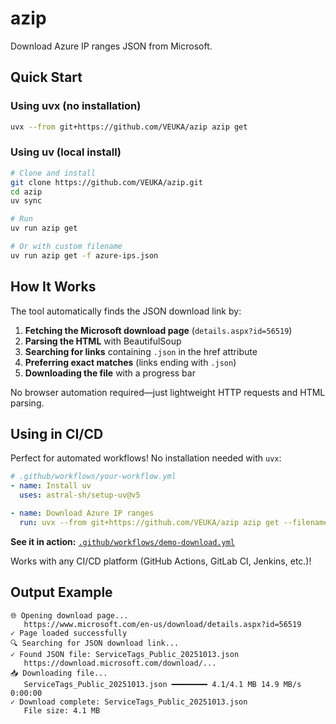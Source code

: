 # azip

Download Azure IP ranges JSON from Microsoft.

## Quick Start

### Using uvx (no installation)

```bash
uvx --from git+https://github.com/VEUKA/azip azip get
```

### Using uv (local install)

```bash
# Clone and install
git clone https://github.com/VEUKA/azip.git
cd azip
uv sync

# Run
uv run azip get

# Or with custom filename
uv run azip get -f azure-ips.json
```

## How It Works

The tool automatically finds the JSON download link by:

1. **Fetching the Microsoft download page** (`details.aspx?id=56519`)
2. **Parsing the HTML** with BeautifulSoup
3. **Searching for links** containing `.json` in the href attribute
4. **Preferring exact matches** (links ending with `.json`)
5. **Downloading the file** with a progress bar

No browser automation required—just lightweight HTTP requests and HTML parsing.

## Using in CI/CD

Perfect for automated workflows! No installation needed with `uvx`:

```yaml
# .github/workflows/your-workflow.yml
- name: Install uv
  uses: astral-sh/setup-uv@v5

- name: Download Azure IP ranges
  run: uvx --from git+https://github.com/VEUKA/azip azip get --filename azure-ips.json
```

**See it in action:** [`.github/workflows/demo-download.yml`](.github/workflows/demo-download.yml)

Works with any CI/CD platform (GitHub Actions, GitLab CI, Jenkins, etc.)!

## Output Example

```log
🌐 Opening download page...
   https://www.microsoft.com/en-us/download/details.aspx?id=56519
✓ Page loaded successfully
🔍 Searching for JSON download link...
✓ Found JSON file: ServiceTags_Public_20251013.json
   https://download.microsoft.com/download/...
📥 Downloading file...
   ServiceTags_Public_20251013.json ━━━━━━━━ 4.1/4.1 MB 14.9 MB/s 0:00:00
✓ Download complete: ServiceTags_Public_20251013.json
   File size: 4.1 MB
```
